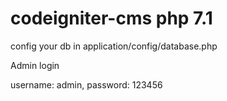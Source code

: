 # codeigniter-cms php 7.1

config your db in application/config/database.php

Admin login

username: admin, password: 123456
